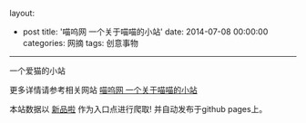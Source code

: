layout: 
  - post 
title: '喵呜网  一个关于喵喵的小站' 
date: 2014-07-08 00:00:00 
categories: 网摘 
tags: 创意事物 
---

一个爱猫的小站  

更多详情请参考相关网站 [喵呜网  一个关于喵喵的小站](http://miaowuu.com)  

本站数据以 [新品啦](http://xinpinla.com/) 作为入口点进行爬取! 并自动发布于github pages上。  
